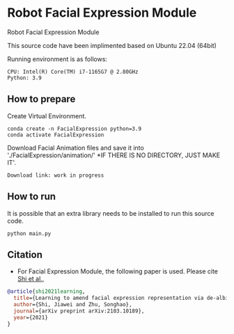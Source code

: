 # Robot Facial Expression Module
Robot Facial Expression Module

This source code have been implimented based on Ubuntu 22.04 (64bit)

Running environment is as follows:
```
CPU: Intel(R) Core(TM) i7-1165G7 @ 2.80GHz
Python: 3.9
```

## How to prepare
Create Virtual Environment.
```
conda create -n FacialExpression python=3.9
conda activate FacialExpression
```

Download Facial Animation files and save it into './FacialExpression/animation/'
*IF THERE IS NO DIRECTORY, JUST MAKE IT'.
```
Download link: work in progress
```

## How to run
It is possible that an extra library needs to be installed to run this source code.
```
python main.py
```

## Citation
* For Facial Expression Module, the following paper is used.
Please cite [Shi et al.,](https://arxiv.org/abs/2103.10189) 
```BibTeX
@article{shi2021learning,
  title={Learning to amend facial expression representation via de-albino and affinity},
  author={Shi, Jiawei and Zhu, Songhao},
  journal={arXiv preprint arXiv:2103.10189},
  year={2021}
}
```
